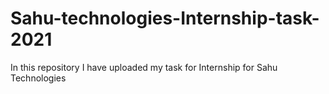 # Sahu-technologies-Internship-task-2021
In this repository I have uploaded my task for Internship for Sahu Technologies
